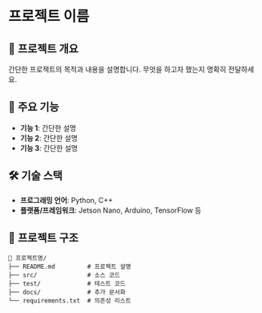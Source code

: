 # 프로젝트 이름

## 📖 프로젝트 개요
간단한 프로젝트의 목적과 내용을 설명합니다. 무엇을 하고자 했는지 명확히 전달하세요.

## 🚀 주요 기능
- **기능 1**: 간단한 설명
- **기능 2**: 간단한 설명
- **기능 3**: 간단한 설명

## 🛠️ 기술 스택
- **프로그래밍 언어**: Python, C++
- **플랫폼/프레임워크**: Jetson Nano, Arduino, TensorFlow 등

## 📂 프로젝트 구조
```plaintext
📁 프로젝트명/
├── README.md         # 프로젝트 설명
├── src/              # 소스 코드
├── test/             # 테스트 코드
├── docs/             # 추가 문서화
└── requirements.txt  # 의존성 리스트
